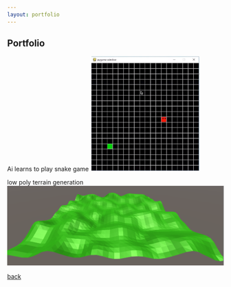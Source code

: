```yaml
---
layout: portfolio
---
```


## Portfolio

Ai learns to play snake game
<img alt="Snake game" src="assets/images/snake-game.PNG"/><br>

low poly terrain generation
<img alt="Low poly terrain" src="assets/images/low-poly-terrain.PNG"/>

[back](./)
